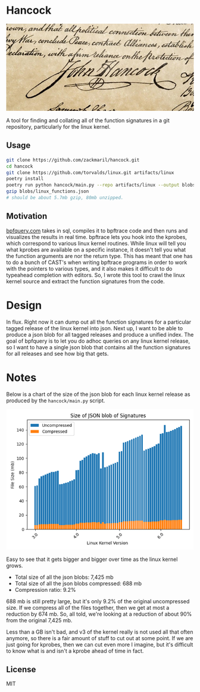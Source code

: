 # Hancock 
![John Hancock's Signature](./hancock_signature.png)

A tool for finding and collating all of the function signatures in a git repository, particularly for the linux kernel.


## Usage

```bash
git clone https://github.com/zackmaril/hancock.git
cd hancock
git clone https://github.com/torvalds/linux.git artifacts/linux
poetry install
poetry run python hancock/main.py --repo artifacts/linux --output blobs/linux_functions
gzip blobs/linux_functions.json
# should be about 5.7mb gzip, 80mb unzipped.
```

## Motivation

[bpfquery.com](https://bpfquery.com) takes in sql, compiles it to bpftrace code and then runs and visualizes the results in real time. bpftrace lets you hook into the kprobes, which correspond to various linux kernel routines. While linux will tell you what kprobes are available on a specific instance, it doesn't tell you what the function arguments are nor the return type. This has meant that one has to do a bunch of CAST's when writing bpftrace programs in order to work with the pointers to various types, and it also makes it difficult to do typeahead completion with editors. So, I wrote this tool to crawl the linux kernel source and extract the function signatures from the code. 

# Design 

In flux. Right now it can dump out all the function signatures for a particular tagged release of the linux kernel into json. Next up, I want to be able to produce  a json blob for all tagged releases and produce a unified index. The goal of bpfquery is to let you do adhoc queries on any linux kernel release, so I want to have a single json blob that contains all the function signatures for all releases and see how big that gets.

# Notes

Below is a chart of the size of the json blob for each linux kernel release as produced by the `hancock/main.py` script.

![Size of JSON blob for each linux kernel release](./file_sizes_gzip.png)

Easy to see that it gets bigger and bigger over time as the linux kernel grows. 

* Total size of all the json blobs: 7,425 mb
* Total size of all the json blobs compressed: 688 mb
* Compression ratio: 9.2%

688 mb is still pretty large, but it's only 9.2% of the original uncompressed size. If we compress all of the files together, then we get at most a reduction by 674 mb. So, all told, we're looking at a reduction of about 90% from the original 7,425 mb.

Less than a GB isn't bad, and v3 of the kernel really is not used all that often anymore, so there is a fair amount of stuff to cut out at some point. If we are just going for kprobes, then we can cut even more I imagine, but it's difficult to know what is and isn't a kprobe ahead of time in fact. 

## License

MIT

